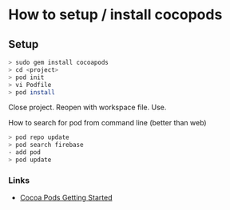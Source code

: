 # How to setup / install cocopods

## Setup

```bash
> sudo gem install cocoapods
> cd <project>
> pod init
> vi Podfile
> pod install

```
Close project.
Reopen with workspace file.
Use.

How to search for pod from command line (better than web)

```bash
> pod repo update
> pod search firebase
- add pod
> pod update
```

### Links

- [Cocoa Pods Getting Started](https://guides.cocoapods.org/using/getting-started.html#getting-started)
